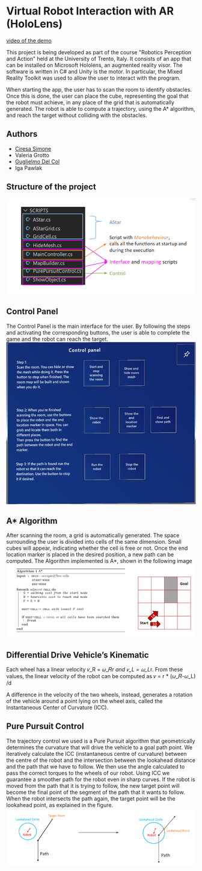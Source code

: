 # Virtual Robot Interaction with AR (HoloLens)
[video of the demo](https://youtu.be/mQSO31yORGY)

This project is being developed as part of the course "Robotics Perception and Action" held at the University of Trento, Italy.
It consists of an app that can be installed on Microsoft Hololens, an augmented reality visor. The software is written in C# and Unity is the motor. In particular, the Mixed Reality Toolkit was used to allow the user to interact with the program.

When starting the app, the user has to scan the room to identify obstacles. Once this is done, the user can place the cube, representing the goal that the robot must achieve, in any place of the grid that is automatically generated. The robot is able to compute a trajectory, using the A* algorithm, and reach the target without colliding with the obstacles.




## Authors

- [Ciresa Simone](https://github.com/ciresimo)
- Valeria Grotto
- [Guglielmo Del Col](https://github.com/guglielmo610/)
- Iga Pawlak 

## Structure of the project
![Scipts](https://github.com/ciresimo/Mixed_Reality_Differential_Drive/blob/main/Scripts.png)

## Control Panel
The Control Panel is the main interface for the user. By following the steps and activating the corresponding buttons, the user is able to complete the game and the robot can reach the target.
![Control Panel](https://github.com/ciresimo/Mixed_Reality_Differential_Drive/blob/main/ControlPanel.jpg)

## A* Algorithm
After scanning the room, a grid is automatically generated. The space surrounding the user is divided into cells of the same dimension. Small cubes will appear, indicating whether the cell is free or not. Once the end location marker is placed in the desired position, a new path can be computed. The Algorithm implemented is A*, shown in the following image
![A* algorithm](https://github.com/ciresimo/Mixed_Reality_Differential_Drive/blob/main/Astar.png)

## Differential Drive Vehicle’s Kinematic
Each wheel has a linear velocity  𝑣_R = 𝜔_𝑅*r and 𝑣_L = 𝜔_L*r. From these values, the linear velocity of the robot can be computed as
𝑣 = r * (𝜔_𝑅-𝜔_L) /d                                                       

A difference in the velocity of the two wheels, instead, generates a rotation of the vehicle around a point lying on the wheel axis, called the Instantaneous Center of Curvature (ICC).

## Pure Pursuit Control
The trajectory control we used is a Pure Pursuit algorithm that geometrically determines the curvature that will drive the vehicle to a goal path point. We iteratively calculate the ICC (instantaneous centre of curvature) between the centre of the robot and the intersection between the lookahead distance and the path that we have to follow. We then use the angle calculated to pass the correct torques to the wheels of our robot.
Using ICC we guarantee a smoother path for the robot even in sharp curves. 
If the robot is moved from the path that it is trying to follow, the new target point will become the final point of the segment of the path that it wants to follow. When the robot intersects the path again, the target point will be the lookahead point, as explained in the figure.
![Pure pursuit control](https://github.com/ciresimo/Mixed_Reality_Differential_Drive/blob/main/PurePursuit.png)


